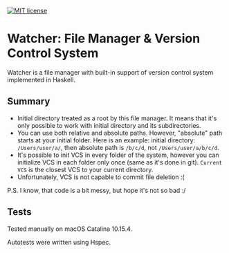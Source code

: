 [![MIT license](https://img.shields.io/badge/license-MIT-blue.svg)](https://github.com/fp-ctd-itmo/hw2-pavponn/blob/master/LICENSE)

# Watcher: File Manager & Version Control System
Watcher is a file manager with built-in support of version control system implemented in Haskell.

## Summary 

- Initial directory treated as a root by this file manager. It means that it's only possible to work with initial directory and its subdirectories.
- You can use both relative and absolute paths. However, "absolute" path starts at your initial folder. Here is an example:
initial directory: `/Users/user/a/`, then absolute path is `/b/c/d`, not `/Users/user/a/b/c/d`.
- It's possible to init VCS in every folder of the system, however you can initialize VCS in each folder only once (same as it's done in git). `Current VCS` is the closest VCS to your current directory.
- Unfortunately, VCS is not capable to commit file deletion :(

P.S. I know, that code is a bit messy, but hope it's not so bad :/

## Tests
Tested manually on macOS Catalina 10.15.4.

Autotests were written using Hspec.
